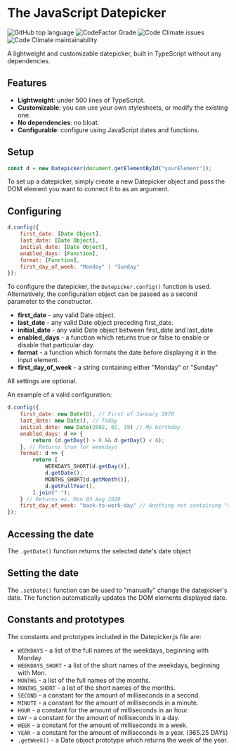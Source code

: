 # The JavaScript Datepicker

![GitHub top language](https://img.shields.io/github/languages/top/NomisIV/Datepicker)
![CodeFactor Grade](https://img.shields.io/codefactor/grade/github/NomisIV/Datepicker)
![Code Climate issues](https://img.shields.io/codeclimate/issues/NomisIV/Datepicker)
![Code Climate maintainability](https://img.shields.io/codeclimate/maintainability/NomisIV/Datepicker)

A lightweight and customizable datepicker, built in TypeScript without any dependencies.

## Features

- **Lightweight**: under 500 lines of TypeScript.
- **Customizable**: you can use your own stylesheets, or modify the existing one.
- **No dependencies**: no bloat.
- **Configurable**: configure using JavaScript dates and functions.

## Setup

```JavaScript
const d = new Datepicker(document.getElementById("yourElement"));
```

To set up a datepicker, simply create a new Datepicker object and pass the DOM element you want to connect it to as an argument.

## Configuring

```JavaScript
d.config({
    first_date: [Date Object],
    last_date: [Date Object],
    initial_date: [Date Object],
    enabled_days: [Function],
    format: [Function],
    first_day_of_week: "Monday" | "Sunday"
});
```

To configure the datepicker, the `Datepicker.config()` function is used.
Alternatively, the configuration object can be passed as a second parameter to the constructor.

- **first_date** - any valid Date object.
- **last_date** - any valid Date object preceding first_date.
- **initial_date** - any valid Date object between first_date and last_date
- **enabled_days** - a function which returns true or false to enable or disable that particular day.
- **format** - a function which formats the date before displaying it in the input element.
- **first_day_of_week** - a string containing either "Monday" or "Sunday"

All settings are optional.

An example of a valid configuration:

```JavaScript
d.config({
    first_date: new Date(0), // First of January 1970
    last_date: new Date(), // Today
    initial_date: new Date(2002, 02, 19) // My birthday
    enabled_days: d => {
        return (d.getDay() > 0 && d.getDay() < 6);
    }, // Returns true for weekdays
    format: d => {
        return [
            WEEKDAYS_SHORT[d.getDay()],
            d.getDate(),
            MONTHS_SHORT[d.getMonth()],
            d.getFullYear(),
        ].join(" ");
    } // Returns ex. Mon 03 Aug 2020
    first_day_of_week: "back-to-work-day" // Anything not containing "sun" (case insensitive) is considered to be monday
});
```

## Accessing the date

The `.getDate()` function returns the selected date's date object

## Setting the date

The `.setDate()` function can be used to "manually" change the datepicker's date.
The function automatically updates the DOM elements displayed date.

## Constants and prototypes

The constants and prototypes included in the Datepicker.js file are:

- `WEEKDAYS` - a list of the full names of the weekdays, beginning with Monday.
- `WEEKDAYS_SHORT` - a list of the short names of the weekdays, beginning with Mon.
- `MONTHS` - a list of the full names of the months.
- `MONTHS_SHORT` - a list of the short names of the months.
- `SECOND` - a constant for the amount of milliseconds in a second.
- `MINUTE` - a constant for the amount of milliseconds in a minute.
- `HOUR` - a constant for the amount of milliseconds in an hour.
- `DAY` - a constant for the amount of milliseconds in a day.
- `WEEK` - a constant for the amount of milliseconds in a week.
- `YEAR` - a constant for the amount of milliseconds in a year. (365.25 DAYs)
- `.getWeek()` - a Date object prototype which returns the week of the year.
